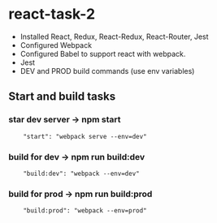 # react-task-2

- Installed React, Redux, React-Redux, React-Router, Jest
- Configured Webpack
- Configured Babel to support react with webpack.
- Jest
- DEV and PROD build commands (use env variables)

## Start and build tasks 
### star dev server -> npm start

```
    "start": "webpack serve --env=dev"
```

### build for dev -> npm run build:dev

```
    "build:dev": "webpack --env=dev"
```

### build for prod -> npm run build:prod
```
    "build:prod": "webpack --env=prod"
```
